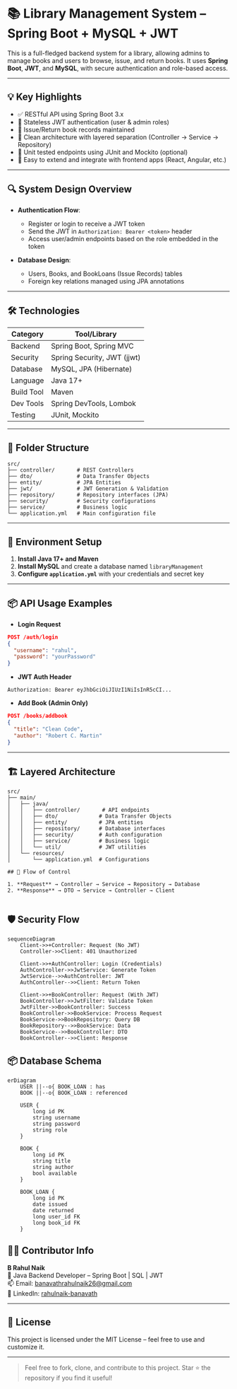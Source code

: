 
# 📚 Library Management System – Spring Boot + MySQL + JWT

This is a full-fledged backend system for a library, allowing admins to manage books and users to browse, issue, and return books. It uses **Spring Boot**, **JWT**, and **MySQL**, with secure authentication and role-based access.

---

## 💡 Key Highlights

- ✅ RESTful API using Spring Boot 3.x
- 🔐 Stateless JWT authentication (user & admin roles)
- 🔄 Issue/Return book records maintained
- 🧩 Clean architecture with layered separation (Controller → Service → Repository)
- 🧪 Unit tested endpoints using JUnit and Mockito (optional)
- 🚀 Easy to extend and integrate with frontend apps (React, Angular, etc.)

---

## 🔍 System Design Overview

- **Authentication Flow**:
  - Register or login to receive a JWT token
  - Send the JWT in `Authorization: Bearer <token>` header
  - Access user/admin endpoints based on the role embedded in the token

- **Database Design**:
  - Users, Books, and BookLoans (Issue Records) tables
  - Foreign key relations managed using JPA annotations

---

## 🛠️ Technologies

| Category        | Tool/Library                 |
|----------------|------------------------------|
| Backend        | Spring Boot, Spring MVC      |
| Security       | Spring Security, JWT (jjwt)  |
| Database       | MySQL, JPA (Hibernate)       |
| Language       | Java 17+                     |
| Build Tool     | Maven                        |
| Dev Tools      | Spring DevTools, Lombok      |
| Testing        | JUnit, Mockito               |

---

## 🧱 Folder Structure

```
src/
├── controller/       # REST Controllers
├── dto/              # Data Transfer Objects
├── entity/           # JPA Entities
├── jwt/              # JWT Generation & Validation
├── repository/       # Repository interfaces (JPA)
├── security/         # Security configurations
├── service/          # Business logic
└── application.yml   # Main configuration file
```

---

## 🔧 Environment Setup

1. **Install Java 17+ and Maven**
2. **Install MySQL** and create a database named `libraryManagement`
3. **Configure `application.yml`** with your credentials and secret key

---

## 📦 API Usage Examples

- **Login Request**
```json
POST /auth/login
{
  "username": "rahul",
  "password": "yourPassword"
}
```

- **JWT Auth Header**
```
Authorization: Bearer eyJhbGciOiJIUzI1NiIsInR5cCI...
```

- **Add Book (Admin Only)**
```json
POST /books/addbook
{
  "title": "Clean Code",
  "author": "Robert C. Martin"
}
```

---

## 🏗️ Layered Architecture

```
src/
├── main/
│   ├── java/
│   │   ├── controller/       # API endpoints
│   │   ├── dto/             # Data Transfer Objects  
│   │   ├── entity/          # JPA entities
│   │   ├── repository/      # Database interfaces
│   │   ├── security/        # Auth configuration
│   │   ├── service/         # Business logic
│   │   └── util/            # JWT utilities
│   └── resources/
│       └── application.yml  # Configurations
```

```
## 🔄 Flow of Control

1. **Request** → Controller → Service → Repository → Database  
2. **Response** → DTO → Service → Controller → Client


```
## 🛡️ Security Flow

```mermaid
sequenceDiagram
    Client->>+Controller: Request (No JWT)
    Controller->>Client: 401 Unauthorized
    
    Client->>+AuthController: Login (Credentials)
    AuthController->>JwtService: Generate Token
    JwtService-->>AuthController: JWT
    AuthController-->>Client: Return Token
    
    Client->>+BookController: Request (With JWT)
    BookController->>JwtFilter: Validate Token
    JwtFilter->>BookController: Success
    BookController->>BookService: Process Request
    BookService->>BookRepository: Query DB
    BookRepository-->>BookService: Data
    BookService-->>BookController: DTO
    BookController-->>Client: Response
```

## 📦 Database Schema

```mermaid
erDiagram
    USER ||--o{ BOOK_LOAN : has
    BOOK ||--o{ BOOK_LOAN : referenced
    
    USER {
        long id PK
        string username
        string password
        string role
    }
    
    BOOK {
        long id PK
        string title
        string author
        bool available
    }
    
    BOOK_LOAN {
        long id PK
        date issued
        date returned
        long user_id FK
        long book_id FK
    }
```

## 👨‍💻 Contributor Info

**B Rahul Naik**  
🔧 Java Backend Developer – Spring Boot | SQL | JWT  
📫 Email: banavathrahulnaik26@gmail.com  
🔗 LinkedIn: [rahulnaik-banavath](https://www.linkedin.com/in/rahulnaik-banavath-293699367)

---


## 🧾 License

This project is licensed under the MIT License – feel free to use and customize it.

---

> Feel free to fork, clone, and contribute to this project. Star ⭐ the repository if you find it useful!
